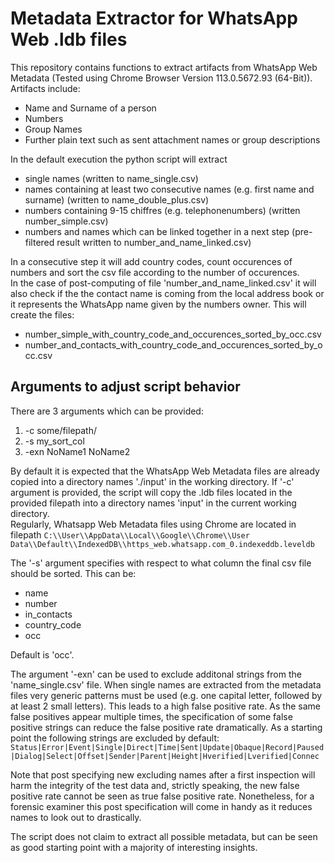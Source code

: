 # Metadata Extractor for WhatsApp Web .ldb files
This repository contains functions to extract artifacts from WhatsApp Web Metadata (Tested using Chrome Browser Version 113.0.5672.93 (64-Bit)).  
Artifacts include:
- Name and Surname of a person
- Numbers
- Group Names
- Further plain text such as sent attachment names or group descriptions

In the default execution the python script will extract
- single names (written to name_single.csv)
- names containing at least two consecutive names (e.g. first name and surname) (written to name_double_plus.csv)
- numbers containing 9-15 chiffres (e.g. telephonenumbers) (written number_simple.csv)
- numbers and names which can be linked together in a next step (pre-filtered result written to number_and_name_linked.csv)

In a consecutive step it will add country codes, count occurences of numbers and sort the csv file according to the number of occurences.  
In the case of post-computing of file 'number_and_name_linked.csv' it will also check if the the contact name is coming from the local address book or it represents the WhatsApp name given by the numbers owner.
This will create the files:
- number_simple_with_country_code_and_occurences_sorted_by_occ.csv
- number_and_contacts_with_country_code_and_occurences_sorted_by_occ.csv

## Arguments to adjust script behavior
There are 3 arguments which can be provided:
1. -c some/filepath/
2. -s my_sort_col
3. -exn NoName1 NoName2 

By default it is expected that the WhatsApp Web Metadata files are already copied into a directory names './input' in the working directory. If '-c' argument is provided, the script will copy the .ldb files located in the provided filepath into a directory names 'input' in the current working directory.  
Regularly, Whatsapp Web Metadata files using Chrome are located in filepath ```C:\\User\\AppData\\Local\\Google\\Chrome\\User Data\\Default\\IndexedDB\\https_web.whatsapp.com_0.indexeddb.leveldb```

The '-s' argument specifies with respect to what column the final csv file should be sorted. This can be:
- name
- number
- in_contacts
- country_code
- occ

Default is 'occ'.

The argument '-exn' can be used to exclude additonal strings from the 'name_single.csv' file. When single names are extracted from the metadata files very generic patterns must be used (e.g. one capital letter, followed by at least 2 small letters). This leads to a high false positive rate. As the same false positives appear multiple times, the specification of some false positive strings can reduce the false positive rate dramatically. As a starting point the following strings are excluded by default:  
```Status|Error|Event|Single|Direct|Time|Sent|Update|Obaque|Record|Paused|Dialog|Select|Offset|Sender|Parent|Height|Hverified|Lverified|Connec```

Note that post specifying new excluding names after a first inspection will harm the integrity of the test data and, strictly speaking, the new false positive rate cannot be seen as true false positive rate. Nonetheless, for a forensic examiner this post specification will come in handy as it reduces names to look out to drastically.

The script does not claim to extract all possible metadata, but can be seen as good starting point with a majority of interesting insights.